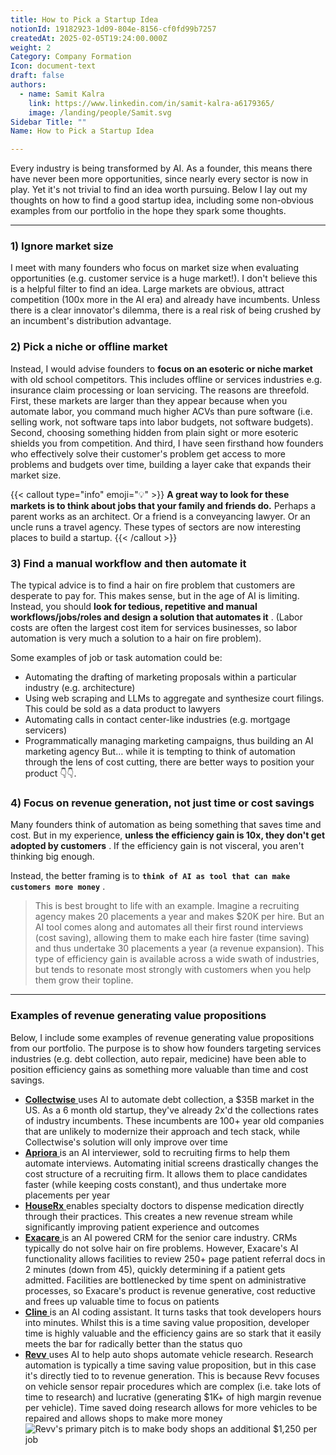 ```yaml
---
title: How to Pick a Startup Idea
notionId: 19182923-1d09-804e-8156-cf0fd99b7257
createdAt: 2025-02-05T19:24:00.000Z
weight: 2
Category: Company Formation
Icon: document-text
draft: false
authors:
  - name: Samit Kalra
    link: https://www.linkedin.com/in/samit-kalra-a6179365/
    image: /landing/people/Samit.svg
Sidebar Title: ""
Name: How to Pick a Startup Idea

---
```




Every industry is being transformed by AI. As a founder, this means there have never been more opportunities, since nearly every sector is now in play. Yet it's not trivial to find an idea worth pursuing. Below I lay out my thoughts on how to find a good startup idea, including some non-obvious examples from our portfolio in the hope they spark some thoughts.

---


### 1) Ignore market size


I meet with many founders who focus on market size when evaluating opportunities (e.g. customer service is a huge market!). I don't believe this is a helpful filter to find an idea. Large markets are obvious, attract competition (100x more in the AI era) and already have incumbents. Unless there is a clear innovator's dilemma, there is a real risk of being crushed by an incumbent's distribution advantage.

###  **2) Pick a niche or offline market** 


Instead, I would advise founders to  **focus on an esoteric or niche market**  with old school competitors. This includes offline or services industries e.g. insurance claim processing or loan servicing. The reasons are threefold. First, these markets are larger than they appear because when you automate labor, you command much higher ACVs than pure software (i.e. selling work, not software taps into labor budgets, not software budgets). Second, choosing something hidden from plain sight or more esoteric shields you from competition. And third, I have seen firsthand how founders who effectively solve their customer's problem get access to more problems and budgets over time, building a layer cake that expands their market size.

{{< callout type="info" emoji="💡" >}}
 **A great way to look for these markets is to think about jobs that your family and friends do.**  Perhaps a parent works as an architect. Or a friend is a conveyancing lawyer. Or an uncle runs a travel agency. These types of sectors are now interesting places to build a startup.
{{< /callout >}}


###  **3) Find a manual workflow and then automate it** 


The typical advice is to find a hair on fire problem that customers are desperate to pay for. This makes sense, but in the age of AI is limiting. Instead, you should  **look for tedious, repetitive and manual workflows/jobs/roles and design a solution that automates it** . (Labor costs are often the largest cost item for services businesses, so labor automation is very much a solution to a hair on fire problem). 

Some examples of job or task automation could be: 

- Automating the drafting of marketing proposals within a particular industry (e.g. architecture)
- Using web scraping and LLMs to aggregate and synthesize court filings. This could be sold as a data product to lawyers
- Automating calls in contact center-like industries (e.g. mortgage servicers)
- Programmatically managing marketing campaigns, thus building an AI marketing agency
But… while it is tempting to think of automation through the lens of cost cutting, there are better ways to position your product 👇👇.

###  **4) Focus on revenue generation, not just time or cost savings** 


Many founders think of automation as being something that saves time and cost. But in my experience,  **unless the efficiency gain is 10x, they don't get adopted by customers** . If the efficiency gain is not visceral, you aren't thinking big enough.

Instead, the better framing is to  **`think of AI as tool that can make customers more money`** .

> This is best brought to life with an example. Imagine a recruiting agency makes 20 placements a year and makes $20K per hire. But an AI tool comes along and automates all their first round interviews (cost saving), allowing them to make each hire faster (time saving) and thus undertake 30 placements a year (a revenue expansion). This type of efficiency gain is available across a wide swath of industries, but tends to resonate most strongly with customers when you help them grow their topline. 


---


###  **Examples of revenue generating value propositions** 


Below, I include some examples of revenue generating value propositions from our portfolio. The purpose is to show how founders targeting services industries (e.g. debt collection, auto repair, medicine) have been able to position efficiency gains as something more valuable than time and cost savings.

- [ **Collectwise** ](https://collectwise.com/) uses AI to automate debt collection, a $35B market in the US. As a 6 month old startup, they've already 2x'd the collections rates of industry incumbents. These incumbents are 100+ year old companies that are unlikely to modernize their approach and tech stack, while Collectwise's solution will only improve over time
- [ **Apriora** ](https://www.apriora.ai/) is an AI interviewer, sold to recruiting firms to help them automate interviews. Automating initial screens drastically changes the cost structure of a recruiting firm. It allows them to place candidates faster (while keeping costs constant), and thus undertake more placements per year
- [ **HouseRx** ](https://houserx.com/) enables specialty doctors to dispense medication directly through their practices. This creates a new revenue stream while significantly improving patient experience and outcomes
- [ **Exacare** ](https://www.exacare.com/) is an AI powered CRM for the senior care industry. CRMs typically do not solve hair on fire problems. However, Exacare's AI functionality allows facilities to review 250+ page patient referral docs in 2 minutes (down from 45), quickly determining if a patient gets admitted. Facilities are bottlenecked by time spent on administrative processes, so Exacare's product is revenue generative, cost reductive and frees up valuable time to focus on patients
- [ **Cline** ](https://cline.bot/) is an AI coding assistant. It turns tasks that took developers hours into minutes. Whilst this is a time saving value proposition, developer time is highly valuable and the efficiency gains are so stark that it easily meets the bar for radically better than the status quo
- [ **Revv** ](https://www.revvhq.com/) uses AI to help auto shops automate vehicle research. Research automation is typically a time saving value proposition, but in this case it's directly tied to to revenue generation. This is because Revv focuses on vehicle sensor repair procedures which are complex (i.e. take lots of time to research) and lucrative (generating $1K+ of high margin revenue per vehicle). Time saved doing research allows for more vehicles to be repaired and allows shops to make more money
![Revv's primary pitch is to make body shops an additional $1,250 per job](https://prod-files-secure.s3.us-west-2.amazonaws.com/52e751b5-230f-4649-8c4e-0224e58da4f9/370e296b-f1ec-4862-970d-c6e37079c7a0/Screen_Shot_2025-02-02_at_1.08.01_PM.png?X-Amz-Algorithm=AWS4-HMAC-SHA256&X-Amz-Content-Sha256=UNSIGNED-PAYLOAD&X-Amz-Credential=ASIAZI2LB4665KYEV4LA%2F20251005%2Fus-west-2%2Fs3%2Faws4_request&X-Amz-Date=20251005T092112Z&X-Amz-Expires=3600&X-Amz-Security-Token=IQoJb3JpZ2luX2VjENb%2F%2F%2F%2F%2F%2F%2F%2F%2F%2FwEaCXVzLXdlc3QtMiJHMEUCIQDgXac7AzwbmrdOmGXf67qEh4NzAyMBbYLe%2BDY3tYmCKAIgBzJohC68UqBslG6F0l0PkPMuZgydYJIGK77IJHmJetMq%2FwMIbhAAGgw2Mzc0MjMxODM4MDUiDPF9Oz8%2FBo8mxG7MnCrcA%2BpywD8skcAVRq2OOBxn9du9EiLWkQ4th7Fo4XYeiRxjM1uuX5G4XcGEAtzoo5czFbokkMwxUmvV0%2Bf1J12aT0lwtt%2FVIMn6cs%2BpP0o84ylwCimyYwJfreTPUa1Jdl1gDOh7mJHzCG7l2supeSVpOlBf6oksMqgkw35EKA3%2FZp5G83kaozXfvPtU4YDeBrUUkpDfKYbstROTyrehSmQsgsEi4rue0ce1CKCyinakMXScuj%2FfaD5jIJ0eAkeBpyknQpJiv3LMN0a4TKhsTJOb%2FZWJtUDE4m%2B9NpesW4CIxtQ6L4SHxzmPTovvI5ZtbIgnHy1hUjioZ6nVa6OFop5BFrNLZ5XzQazLoNLxJtub%2BYyTd0HrKlJQ8uRa2tYuHLveRU7WAHIBBHMe16CLtWrbPNQXL7DpsJObiyscpU1cyFdj6WxVd4%2BBnFHkgdhJ8fBZOprm1z35SqHulTvCkC2iMqZGsacRNUzhPOlUq5mgIpRIB2DwxdQs%2BBJcgXHcvom89u6PJizUIDLDSGHNLJtoOVY2W3jg7JataLm4G%2By3MIt4FUpArh8pdR1Nl9oRYRn6lguMnHSMHdDt6yC%2FUWr%2Bzm9BP3Y92aF3JWbf9n%2FVSsa5o3mkb14h5Qs8h4ynMJuAiMcGOqUBzzTOaTG%2BOnMzZiLUqVrPVcCYhHfn9ZHY4v2m0tbL0xhmeISamkUw1PJsws0CdFYzG6Rba%2FH5CLGvzy8ddAUabF2C7KQozd7q8NomvYLlTEuXPX4LnLkg13DSDi3h2rclyCCGr3VL0hlqDKrUgJjtBlEaGUqHnpZP7iTphYPt166tH93PWhtCgPCjFb5rw1OW7lBxeuHwCMY%2B9GzT7kXTF5KX7SEN&X-Amz-Signature=a2d8301ac13af45397847dd63b8b475bef758f69bb923135c43e111b16e1dd5d&X-Amz-SignedHeaders=host&x-amz-checksum-mode=ENABLED&x-id=GetObject)

